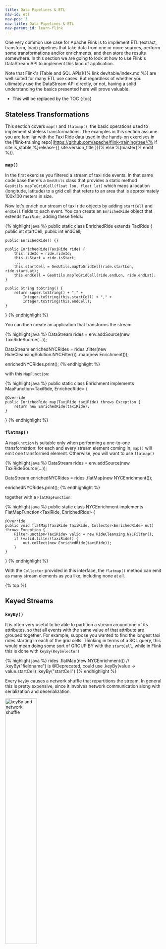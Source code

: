 ```yaml
---
title: Data Pipelines & ETL
nav-id: etl
nav-pos: 3
nav-title: Data Pipelines & ETL
nav-parent_id: learn-flink
---
```

<!--
Licensed to the Apache Software Foundation (ASF) under one
or more contributor license agreements.  See the NOTICE file
distributed with this work for additional information
regarding copyright ownership.  The ASF licenses this file
to you under the Apache License, Version 2.0 (the
"License"); you may not use this file except in compliance
with the License.  You may obtain a copy of the License at

  http://www.apache.org/licenses/LICENSE-2.0

Unless required by applicable law or agreed to in writing,
software distributed under the License is distributed on an
"AS IS" BASIS, WITHOUT WARRANTIES OR CONDITIONS OF ANY
KIND, either express or implied.  See the License for the
specific language governing permissions and limitations
under the License.
-->

One very common use case for Apache Flink is to implement ETL (extract, transform, load) pipelines
that take data from one or more sources, perform some transformations and/or enrichments, and
then store the results somewhere. In this section we are going to look at how to use Flink's
DataStream API to implement this kind of application.

Note that Flink's [Table and SQL APIs]({% link dev/table/index.md %})
are well suited for many ETL use cases. But regardless of whether you ultimately use
the DataStream API directly, or not, having a solid understanding the basics presented here will
prove valuable.

* This will be replaced by the TOC
{:toc}

## Stateless Transformations

This section covers `map()` and `flatmap()`, the basic operations used to implement
stateless transformations. The examples in this section assume you are familiar with the
Taxi Ride data used in the hands-on exercises in the
[flink-training repo](https://github.com/apache/flink-training/tree/{% if site.is_stable %}release-{{ site.version_title }}{% else %}master{% endif %}).

### `map()`

In the first exercise you filtered a stream of taxi ride events. In that same code base there's a
`GeoUtils` class that provides a static method `GeoUtils.mapToGridCell(float lon, float lat)` which
maps a location (longitude, latitude) to a grid cell that refers to an area that is approximately
100x100 meters in size.

Now let's enrich our stream of taxi ride objects by adding `startCell` and `endCell` fields to each
event. You can create an `EnrichedRide` object that extends `TaxiRide`, adding these fields:

{% highlight java %}
public static class EnrichedRide extends TaxiRide {
    public int startCell;
    public int endCell;

    public EnrichedRide() {}

    public EnrichedRide(TaxiRide ride) {
        this.rideId = ride.rideId;
        this.isStart = ride.isStart;
        ...
        this.startCell = GeoUtils.mapToGridCell(ride.startLon, ride.startLat);
        this.endCell = GeoUtils.mapToGridCell(ride.endLon, ride.endLat);
    }

    public String toString() {
        return super.toString() + "," +
            Integer.toString(this.startCell) + "," +
            Integer.toString(this.endCell);
    }
}
{% endhighlight %}

You can then create an application that transforms the stream

{% highlight java %}
DataStream<TaxiRide> rides = env.addSource(new TaxiRideSource(...));

DataStream<EnrichedRide> enrichedNYCRides = rides
    .filter(new RideCleansingSolution.NYCFilter())
    .map(new Enrichment());

enrichedNYCRides.print();
{% endhighlight %}

with this `MapFunction`:

{% highlight java %}
public static class Enrichment implements MapFunction<TaxiRide, EnrichedRide> {

    @Override
    public EnrichedRide map(TaxiRide taxiRide) throws Exception {
        return new EnrichedRide(taxiRide);
    }
}
{% endhighlight %}

### `flatmap()`

A `MapFunction` is suitable only when performing a one-to-one transformation: for each and every
stream element coming in, `map()` will emit one transformed element. Otherwise, you will want to use
`flatmap()`

{% highlight java %}
DataStream<TaxiRide> rides = env.addSource(new TaxiRideSource(...));

DataStream<EnrichedRide> enrichedNYCRides = rides
    .flatMap(new NYCEnrichment());

enrichedNYCRides.print();
{% endhighlight %}

together with a `FlatMapFunction`:

{% highlight java %}
public static class NYCEnrichment implements FlatMapFunction<TaxiRide, EnrichedRide> {

    @Override
    public void flatMap(TaxiRide taxiRide, Collector<EnrichedRide> out) throws Exception {
        FilterFunction<TaxiRide> valid = new RideCleansing.NYCFilter();
        if (valid.filter(taxiRide)) {
            out.collect(new EnrichedRide(taxiRide));
        }
    }
}
{% endhighlight %}

With the `Collector` provided in this interface, the `flatmap()` method can emit as many stream
elements as you like, including none at all.

{% top %}

## Keyed Streams

### `keyBy()`

It is often very useful to be able to partition a stream around one of its attributes, so that all
events with the same value of that attribute are grouped together. For example, suppose you wanted
to find the longest taxi rides starting in each of the grid cells. Thinking in terms of a SQL query,
this would mean doing some sort of GROUP BY with the `startCell`, while in Flink this is done with
`keyBy(KeySelector)`

{% highlight java %}
rides
    .flatMap(new NYCEnrichment())
    // .keyBy("fieldname") is @Deprecated, could use .keyBy(value -> value.startCell) 
    .keyBy("startCell")
{% endhighlight %}

Every `keyBy` causes a network shuffle that repartitions the stream. In general this is pretty
expensive, since it involves network communication along with serialization and deserialization.

<img src="{{ site.baseurl }}/fig/keyBy.png" alt="keyBy and network shuffle" class="offset" width="45%" />

In the example above, the key has been specified by a field name, "startCell". This style of key
selection has the drawback that the compiler is unable to infer the type of the field being used for
keying, and so Flink will pass around the key values as Tuples, which can be awkward. It is
better to use a properly typed KeySelector, e.g.,

{% highlight java %}
rides
    .flatMap(new NYCEnrichment())
    .keyBy(
        new KeySelector<EnrichedRide, int>() {

            @Override
            public int getKey(EnrichedRide enrichedRide) throws Exception {
                return enrichedRide.startCell;
            }
        })
{% endhighlight %}

which can be more succinctly expressed with a lambda:

{% highlight java %}
rides
    .flatMap(new NYCEnrichment())
    .keyBy(enrichedRide -> enrichedRide.startCell)
{% endhighlight %}

### Keys are computed

KeySelectors aren't limited to extracting a key from your events. They can, instead, 
compute the key in whatever way you want, so long as the resulting key is deterministic,
and has valid implementations of `hashCode()` and `equals()`. This restriction rules out
KeySelectors that generate random numbers, or that return Arrays or Enums, but you
can have composite keys using Tuples or POJOs, for example, so long as their elements
follow these same rules.

The keys must be produced in a deterministic way, because they are recomputed whenever they
are needed, rather than being attached to the stream records.

For example, rather than creating a new `EnrichedRide` class with a `startCell` field that we then use
as a key via 

{% highlight java %}
keyBy(enrichedRide -> enrichedRide.startCell)
{% endhighlight %}

we could do this, instead:

{% highlight java %}
keyBy(ride -> GeoUtils.mapToGridCell(ride.startLon, ride.startLat))
{% endhighlight %}

### Aggregations on Keyed Streams

This bit of code creates a new stream of tuples containing the `startCell` and duration (in minutes)
for each end-of-ride event:

{% highlight java %}
import org.joda.time.Interval;

DataStream<Tuple2<Integer, Minutes>> minutesByStartCell = enrichedNYCRides
    .flatMap(new FlatMapFunction<EnrichedRide, Tuple2<Integer, Minutes>>() {

        @Override
        public void flatMap(EnrichedRide ride,
                            Collector<Tuple2<Integer, Minutes>> out) throws Exception {
            if (!ride.isStart) {
                Interval rideInterval = new Interval(ride.startTime, ride.endTime);
                Minutes duration = rideInterval.toDuration().toStandardMinutes();
                out.collect(new Tuple2<>(ride.startCell, duration));
            }
        }
    });
{% endhighlight %}

Now it is possible to produce a stream that contains only those rides that are the longest rides
ever seen (to that point) for each `startCell`.

There are a variety of ways that the field to use as the key can be expressed. Earlier you saw an
example with an `EnrichedRide` POJO, where the field to use as the key was specified with its name.
This case involves `Tuple2` objects, and the index within the tuple (starting from 0) is used to
specify the key.

{% highlight java %}
minutesByStartCell
  .keyBy(0) // .keyBy(0) is @Deprecated, could use .keyBy(value -> value.f0)
  .maxBy(1) // duration
  .print();
{% endhighlight %}

The output stream now contains a record for each key every time the duration reaches a new maximum -- as shown here with cell 50797:

    ...
    4> (64549,5M)
    4> (46298,18M)
    1> (51549,14M)
    1> (53043,13M)
    1> (56031,22M)
    1> (50797,6M)
    ...
    1> (50797,8M)
    ...
    1> (50797,11M)
    ...
    1> (50797,12M)

### (Implicit) State

This is the first example in this training that involves stateful streaming. Though the state is
being handled transparently, Flink has to keep track of the maximum duration for each distinct
key.

Whenever state gets involved in your application, you should think about how large the state might
become. Whenever the key space is unbounded, then so is the amount of state Flink will need.

When working with streams, it generally makes more sense to think in terms of aggregations over
finite windows, rather than over the entire stream.

### `reduce()` and other aggregators

`maxBy()`, used above, is just one example of a number of aggregator functions available on Flink's
`KeyedStream`s. There is also a more general purpose `reduce()` function that you can use to
implement your own custom aggregations.

{% top %}

## Stateful Transformations

### Why is Flink Involved in Managing State?

Your applications are certainly capable of using state without getting Flink involved in managing it
-- but Flink offers some compelling features for the state it manages:

* **local**: Flink state is kept local to the machine that processes it, and can be accessed at memory speed
* **durable**: Flink state is fault-tolerant, i.e., it is automatically checkpointed at regular intervals, and is restored upon failure
* **vertically scalable**: Flink state can be kept in embedded RocksDB instances that scale by adding more local disk
* **horizontally scalable**: Flink state is redistributed as your cluster grows and shrinks
* **queryable**: Flink state can be queried externally via the [Queryable State API]({% link dev/stream/state/queryable_state.md %}).

In this section you will learn how to work with Flink's APIs that manage keyed state.

### Rich Functions

At this point you have already seen several of Flink's function interfaces, including
`FilterFunction`, `MapFunction`, and `FlatMapFunction`. These are all examples of the Single
Abstract Method pattern.

For each of these interfaces, Flink also provides a so-called "rich" variant, e.g.,
`RichFlatMapFunction`, which has some additional methods, including:

- `open(Configuration c)`
- `close()`
- `getRuntimeContext()`

`open()` is called once, during operator initialization. This is an opportunity to load some static
data, or to open a connection to an external service, for example.

`getRuntimeContext()` provides access to a whole suite of potentially interesting things, but most
notably it is how you can create and access state managed by Flink.

### An Example with Keyed State

In this example, imagine you have a stream of events that you want to de-duplicate, so that you only
keep the first event with each key. Here's an application that does that, using a
`RichFlatMapFunction` called `Deduplicator`:

{% highlight java %}
private static class Event {
    public final String key;
    public final long timestamp;
    ...
}

public static void main(String[] args) throws Exception {
    StreamExecutionEnvironment env = StreamExecutionEnvironment.getExecutionEnvironment();
  
    env.addSource(new EventSource())
        .keyBy(e -> e.key)
        .flatMap(new Deduplicator())
        .print();
  
    env.execute();
}
{% endhighlight %}

To accomplish this, `Deduplicator` will need to somehow remember, for each key, whether or not there
has already been an event for that key. It will do so using Flink's _keyed state_ interface.

When you are working with a keyed stream like this one, Flink will maintain a key/value store for
each item of state being managed.

Flink supports several different types of keyed state, and this example uses the simplest one,
namely `ValueState`. This means that _for each key_, Flink will store a single object -- in this
case, an object of type `Boolean`. 

Our `Deduplicator` class has two methods: `open()` and `flatMap()`. The open method establishes the
use of managed state by defining a `ValueStateDescriptor<Boolean>`. The arguments to the constructor
specify a name for this item of keyed state ("keyHasBeenSeen"), and provide information that can be
used to serialize these objects (in this case, `Types.BOOLEAN`).

{% highlight java %}
public static class Deduplicator extends RichFlatMapFunction<Event, Event> {
    ValueState<Boolean> keyHasBeenSeen;

    @Override
    public void open(Configuration conf) {
        ValueStateDescriptor<Boolean> desc = new ValueStateDescriptor<>("keyHasBeenSeen", Types.BOOLEAN);
        keyHasBeenSeen = getRuntimeContext().getState(desc);
    }

    @Override
    public void flatMap(Event event, Collector<Event> out) throws Exception {
        if (keyHasBeenSeen.value() == null) {
            out.collect(event);
            keyHasBeenSeen.update(true);
        }
    }
}
{% endhighlight %}

When the flatMap method calls `keyHasBeenSeen.value()`, Flink's runtime looks up the value of this
piece of state _for the key in context_, and only if it is `null` does it go ahead and collect the
event to the output. It also updates `keyHasBeenSeen` to `true` in this case. 

This mechanism for accessing and updating key-partitioned state may seem rather magical, since the
key is not explicitly visible in the implementation of our `Deduplicator`. When Flink's runtime
calls the `open` method of our `RichFlatMapFunction`, there is no event, and thus no key in context
at that moment. But when it calls the `flatMap` method, the key for the event being processed is
available to the runtime, and is used behind the scenes to determine which entry in Flink's state
backend is being operated on. 

When deployed to a distributed cluster, there will be many instances of this `Deduplicator`, each of
which will responsible for a disjoint subset of the entire keyspace. Thus, when you see a single
item of `ValueState`, such as

{% highlight java %}
ValueState<Boolean> keyHasBeenSeen;
{% endhighlight %}

understand that this represents not just a single Boolean, but rather a distributed, sharded, key/value store.

### Clearing State

There's a potential problem with the example above: What will happen if the key space is unbounded?
Flink is storing somewhere an instance of `Boolean` for every distinct key that is used. If there's
a bounded set of keys then this will be fine, but in applications where the set of keys is growing
in an unbounded way, it's necessary to clear the state for keys that are no longer needed. This is
done by calling `clear()` on the state object, as in:

{% highlight java %}
keyHasBeenSeen.clear()
{% endhighlight %}

You might want to do this, for example, after a period of inactivity for a given key. You'll see how
to use Timers to do this when you learn about `ProcessFunction`s in the section on event-driven
applications.

There's also a [State Time-to-Live (TTL)]({% link dev/stream/state/state.md
%}#state-time-to-live-ttl) option that you can configure with the state descriptor that specifies
when you want the state for stale keys to be automatically cleared.

### Non-keyed State

It is also possible to work with managed state in non-keyed contexts. This is sometimes called
[operator state]({% link dev/stream/state/state.md %}#operator-state). The
interfaces involved are somewhat different, and since it is unusual for user-defined functions to
need non-keyed state, it is not covered here. This feature is most often used in the implementation
of sources and sinks. 

{% top %}

## Connected Streams

Sometimes instead of applying a pre-defined transformation like this:

<img src="{{ site.baseurl }}/fig/transformation.svg" alt="simple transformation" class="offset" width="45%" />

you want to be able to dynamically alter some aspects of the transformation -- by streaming in
thresholds, or rules, or other parameters. The pattern in Flink that supports this is something
called _connected streams_, wherein a single operator has two input streams, like this:

<img src="{{ site.baseurl }}/fig/connected-streams.svg" alt="connected streams" class="offset" width="45%" />

Connected streams can also be used to implement streaming joins.

### Example

In this example, a control stream is used to specify words which must be filtered out of the
`streamOfWords`. A `RichCoFlatMapFunction` called `ControlFunction` is applied to the connected
streams to get this done. 

{% highlight java %}
public static void main(String[] args) throws Exception {
    StreamExecutionEnvironment env = StreamExecutionEnvironment.getExecutionEnvironment();

    DataStream<String> control = env.fromElements("DROP", "IGNORE").keyBy(x -> x);
    DataStream<String> streamOfWords = env.fromElements("Apache", "DROP", "Flink", "IGNORE").keyBy(x -> x);
  
    control
        .connect(datastreamOfWords)
        .flatMap(new ControlFunction())
        .print();

    env.execute();
}
{% endhighlight %}

Note that the two streams being connected must be keyed in compatible ways.
The role of a `keyBy` is to partition a stream's data, and when keyed streams are connected, they
must be partitioned in the same way. This ensures that all of the events from both streams with the
same key are sent to the same instance. This makes it possible, then, to join the two streams on 
that key, for example.

In this case the streams are both of type `DataStream<String>`, and both streams are keyed by the
string. As you will see below, this `RichCoFlatMapFunction` is storing a Boolean value in keyed
state, and this Boolean is shared by the two streams.

{% highlight java %}
public static class ControlFunction extends RichCoFlatMapFunction<String, String, String> {
    private ValueState<Boolean> blocked;
      
    @Override
    public void open(Configuration config) {
        blocked = getRuntimeContext().getState(new ValueStateDescriptor<>("blocked", Boolean.class));
    }
      
    @Override
    public void flatMap1(String control_value, Collector<String> out) throws Exception {
        blocked.update(Boolean.TRUE);
    }
      
    @Override
    public void flatMap2(String data_value, Collector<String> out) throws Exception {
        if (blocked.value() == null) {
            out.collect(data_value);
        }
    }
}
{% endhighlight %}

A `RichCoFlatMapFunction` is a kind of `FlatMapFunction` that can be applied to a pair of connected
streams, and it has access to the rich function interface. This means that it can be made stateful.

The `blocked` Boolean is being used to remember the keys (words, in this case) that have been
mentioned on the `control` stream, and those words are being filtered out of the `streamOfWords`
stream. This is _keyed_ state, and it is shared between the two streams, which is why the two
streams have to share the same keyspace.

`flatMap1` and `flatMap2` are called by the Flink runtime with elements from each of the two
connected streams -- in our case, elements from the `control` stream are passed into `flatMap1`, and
elements from `streamOfWords` are passed into `flatMap2`. This was determined by the order in which
the two streams are connected with `control.connect(datastreamOfWords)`. 

It is important to recognize that you have no control over the order in which the `flatMap1` and
`flatMap2` callbacks are called. These two input streams are racing against each other, and the
Flink runtime will do what it wants to regarding consuming events from one stream or the other. In
cases where timing and/or ordering matter, you may find it necessary to buffer events in managed
Flink state until your application is ready to process them. (Note: if you are truly desperate, it
is possible to exert some limited control over the order in which a two-input operator consumes its
inputs by using a custom Operator that implements the
[InputSelectable]({{ site.javadocs_baseurl }}/api/java/org/apache/flink/streaming/api/operators/InputSelectable.html)
interface.)

{% top %}

## Hands-on

The hands-on exercise that goes with this section is the [Rides and Fares
Exercise](https://github.com/apache/flink-training/tree/{% if site.is_stable %}release-{{ site.version_title }}{% else %}master{% endif %}/rides-and-fares).

{% top %}

## Further Reading

- [DataStream Transformations]({% link dev/stream/operators/index.md %}#datastream-transformations)
- [Stateful Stream Processing]({% link concepts/stateful-stream-processing.md %})

{% top %}
